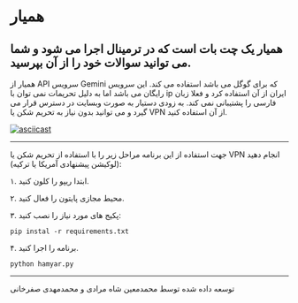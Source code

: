 # همیار
## همیار یک چت بات است که در ترمینال اجرا می شود و شما می توانید سوالات خود را از آن بپرسید.
همیار از API سرویس Gemini که برای گوگل می باشد استفاده می کند. این سرویس رایگان می باشد اما به دلیل تحریمات نمی توان با ip ایران از آن استفاده کرد و فعلا زبان فارسی را پشتیبانی نمی کند.
به زودی دستیار به صورت وبسایت در دسترس قرار می گیرد و می توانید بدون نیاز به تحریم شکن یا VPN از آن استفاده کنید.

[![asciicast](https://raw.githubusercontent.com/mohammadmoein2007/Hamyar/main/cover.jpg)](https://raw.githubusercontent.com/mohammadmoein2007/Hamyar/main/intro.mp4)

----------------------------------------------------------------------
جهت استفاده از این برنامه مراحل زیر را با استفاده از تحریم شکن یا VPN انجام دهید (لوکیشن پیشنهادی آمریکا یا ترکیه):

۱. ابتدا ریپو را کلون کنید.

۲. محیط مجازی پایتون را فعال کنید.

۳. پکیج های مورد نیاز را نصب کنید:
```
pip instal -r requirements.txt
```
۴. برنامه را اجرا کنید.
```
python hamyar.py
```

----------------------------------------------------------------------
توسعه داده شده توسط محمدمعین شاه مرادی و محمدمهدی صفرخانی
